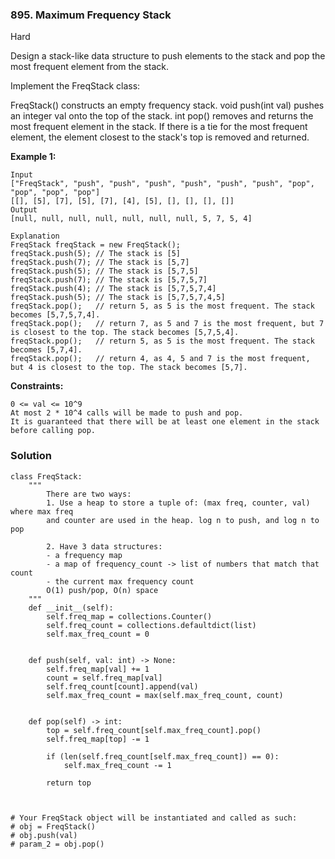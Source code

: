 ### 895. Maximum Frequency Stack
Hard

Design a stack-like data structure to push elements to the stack and pop the most frequent element from the stack.

Implement the FreqStack class:

FreqStack() constructs an empty frequency stack.
void push(int val) pushes an integer val onto the top of the stack.
int pop() removes and returns the most frequent element in the stack.
If there is a tie for the most frequent element, the element closest to the stack's top is removed and returned.
 

**Example 1:**
```
Input
["FreqStack", "push", "push", "push", "push", "push", "push", "pop", "pop", "pop", "pop"]
[[], [5], [7], [5], [7], [4], [5], [], [], [], []]
Output
[null, null, null, null, null, null, null, 5, 7, 5, 4]

Explanation
FreqStack freqStack = new FreqStack();
freqStack.push(5); // The stack is [5]
freqStack.push(7); // The stack is [5,7]
freqStack.push(5); // The stack is [5,7,5]
freqStack.push(7); // The stack is [5,7,5,7]
freqStack.push(4); // The stack is [5,7,5,7,4]
freqStack.push(5); // The stack is [5,7,5,7,4,5]
freqStack.pop();   // return 5, as 5 is the most frequent. The stack becomes [5,7,5,7,4].
freqStack.pop();   // return 7, as 5 and 7 is the most frequent, but 7 is closest to the top. The stack becomes [5,7,5,4].
freqStack.pop();   // return 5, as 5 is the most frequent. The stack becomes [5,7,4].
freqStack.pop();   // return 4, as 4, 5 and 7 is the most frequent, but 4 is closest to the top. The stack becomes [5,7].
``` 

**Constraints:**
```
0 <= val <= 10^9
At most 2 * 10^4 calls will be made to push and pop.
It is guaranteed that there will be at least one element in the stack before calling pop.
```
### Solution
```
class FreqStack:
    """
        There are two ways:
        1. Use a heap to store a tuple of: (max freq, counter, val) where max freq
        and counter are used in the heap. log n to push, and log n to pop
        
        2. Have 3 data structures:
        - a frequency map
        - a map of frequency_count -> list of numbers that match that count
        - the current max frequency count
        O(1) push/pop, O(n) space
    """
    def __init__(self):
        self.freq_map = collections.Counter()
        self.freq_count = collections.defaultdict(list)
        self.max_freq_count = 0
        

    def push(self, val: int) -> None:
        self.freq_map[val] += 1
        count = self.freq_map[val]
        self.freq_count[count].append(val)
        self.max_freq_count = max(self.max_freq_count, count)
        

    def pop(self) -> int:
        top = self.freq_count[self.max_freq_count].pop()
        self.freq_map[top] -= 1
        
        if (len(self.freq_count[self.max_freq_count]) == 0):
            self.max_freq_count -= 1
        
        return top
        


# Your FreqStack object will be instantiated and called as such:
# obj = FreqStack()
# obj.push(val)
# param_2 = obj.pop()
```

